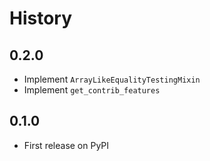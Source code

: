 # History

## 0.2.0

* Implement `ArrayLikeEqualityTestingMixin`
* Implement `get_contrib_features`

## 0.1.0

* First release on PyPI
